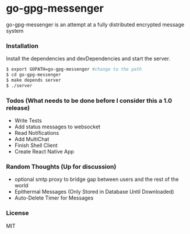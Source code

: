 # go-gpg-messenger
go-gpg-messenger is an attempt at a fully distributed encrypted message system
### Installation
Install the dependencies and devDependencies and start the server.
```sh
$ export GOPATH=go-gpg-messenger #change to the path
$ cd go-gpg-messenger
$ make depends server
$ ./server
```

### Todos (What needs to be done before I consider this a 1.0 release)
 - Write Tests
 - Add status messages to websocket
 - Read Notifications
 - Add MultiChat
 - Finish Shell Client
 - Create React Native App

### Random Thoughts (Up for discussion)
 - optional smtp proxy to bridge gap between users and the rest of the world
 - Epithermal Messages (Only Stored in Database Until Downloaded)
 - Auto-Delete Timer for Messages

### License
MIT
